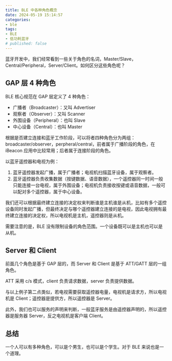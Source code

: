 ```yaml
---
title: BLE 中各种角色概念
date: 2024-05-19 15:14:57
categories:
- ble
tags:
- BLE
- 低功耗蓝牙
# published: false
---
```


蓝牙开发中，我们经常看到一些关于角色的名词，Master/Slave，Central/Peripheral，Server/Client。如何区分这些角色呢？

## GAP 层 4 种角色

BLE 核心规范在 GAP 层定义了 4 种角色：
* 广播者（Broadcaster）：又叫 Advertiser
* 观察者（Observer）：又叫 Scanner
* 外围设备（Peripheral）：也叫 Slave
* 中心设备（Central）：也叫 Master

根据是否建立连接和蓝牙工作阶段，可以将者四种角色分为两组：broadcaster/observer，perpheral/central，前者属于广播阶段的角色，在 iBeacon 应用中比较常用；后者属于连接阶段的角色。

以蓝牙遥控器和电视为例：
1. 蓝牙遥控器发起广播，属于广播者；电视机扫描蓝牙设备，属于观察者。
2. 蓝牙遥控器负责收集数据（按键数据、语音数据），一个遥控器同一时间一般只能连接一台电视，属于外围设备；电视机负责接收按键或语音数据，一般可以配对多个遥控器，属于中心设备。

我们还可以根据最终建立连接的决定权来判断谁是主机谁是从机，比如有多个遥控设备同时发起广播，但最终决定与哪个遥控器建立连接的是电视，因此电视拥有最终建立连接的决定权，所以电视机是主机，遥控器则是从机。

需要注意的是，BLE 没有限制设备的角色范围。一个设备既可以是主机也可以是从机。

## Server 和 Client

前面几个角色是基于 GAP 层的，而 Server 和 Client 是基于 ATT/GATT 层的一组角色。

ATT 采用 c/s 模式，client 负责请求数据，server 负责提供数据。

与以上例子第二点类似，若电视需要获取遥控器电量，电视机是请求方，所以电视机是 Client；遥控器是提供方，所以遥控器是 Server。

此外，我们也可以服务的声明来判断，一般蓝牙服务是由遥控器声明的，所以遥控器是服务器 Server，反之电视机是客户端 Client。

## 总结

一个人可以有多种角色，可以是个男生，也可以是个学生。对于 BLE 来说也是一个道理。